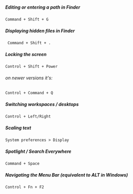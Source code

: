 ##### Editing or entering a path in Finder

    Command + Shift + G
   
##### Displaying hidden files in Finder

     Command + Shift + .
     
     
##### Locking the screen

    Control + Shift + Power
    
###### on newer versions it's:
    
    Control + Command + Q 
    
##### Switching workspaces / desktops

    Control + Left/Right
    
##### Scaling text

    System preferences > Display
    
##### Spotlight / Search Everywhere

    Command + Space

##### Navigating the Menu Bar (equivalent to ALT in Windows)

    Control + Fn + F2
